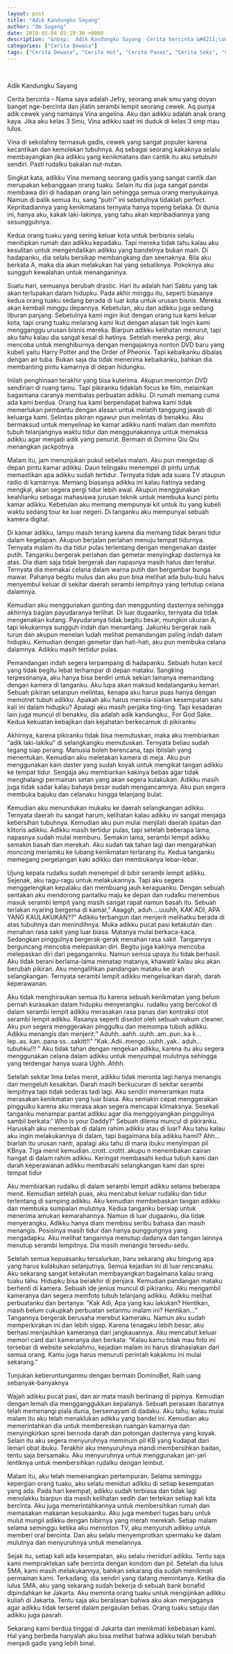 ```yaml
---
layout: post
title: "Adik Kandungku Sayang"
author: "Om Sugeng"
date: 2018-05-04 03:19:36 +0000
description: "&nbsp;  Adik Kandungku Sayang  Cerita bercinta &#8211;\u00a0Nama saya adalah Jefry, seorang anak smu yang doyan banget nge-bercinta dan jilatin serambi lempit seorang cewek. Aq punya adik cewek yang namany..."
categories: ["Cerita Dewasa"]
tags: ["Cerita Dewasa", "Cerita Hot", "Cerita Panas", "Cerita Seks", "Cerita Sex"]
---
```


&nbsp;

Adik Kandungku Sayang

Cerita bercinta &#8211; Nama saya adalah Jefry, seorang anak smu yang doyan banget nge-bercinta dan jilatin serambi lempit seorang cewek. Aq punya adik cewek yang namanya Vina angelina. Aku dan adikku adalah anak orang kaya. Jika aku kelas 3 Smu, Vina adikku saat ini duduk di kelas 3 smp mau lulus.

Vina di sekolahny termasuk gadis, cewek yang sangat populer karena kecantikan dan kemolekan tubuhnya. Aq sebagai seorang kakaknya selalu membayangkan jika adikku yang kenikmatans dan cantik itu aku setubuhi sendiri. Pasti rudalku bakalan nut-nutan.

Singkat kata, adikku Vina memang seorang gadis yang sangat cantik dan merupakan kebanggaan orang tuaku. Selain itu dia juga sangat pandai membawa diri di hadapan orang lain sehingga semua orang menyukainya. Namun di balik semua itu, sang “putri” ini sebetulnya tidaklah perfect. Kepribadiannya yang kenikmatans ternyata hanya topeng belaka. Di dunia ini, hanya aku, kakak laki-lakinya, yang tahu akan kepribadiannya yang sesungguhnya.

Kedua orang tuaku yang sering keluar kota untuk berbisnis selalu menitipkan rumah dan adikku kepadaku. Tapi mereka tidak tahu kalau aku kesulitan untuk mengendalikan adikku yang bandelnya bukan main. Di hadapanku, dia selalu bersikap membangkang dan seenaknya. Bila aku berkata A, maka dia akan melakukan hal yang sebaliknya. Pokoknya aku sungguh kewalahan untuk menanganinya.

Suatu hari, semuanya berubah drastic. Hari itu adalah hari Sabtu yang tak akan terlupakan dalam hidupku. Pada akhir minggu itu, seperti biasanya kedua orang tuaku sedang berada di luar kota untuk urusan bisnis. Mereka akan kembali minggu depannya. Kebetulan, aku dan adikku juga sedang liburan panjang. Sebetulnya kami ingin ikut dengan orang tua kami keluar kota, tapi orang tuaku melarang kami ikut dengan alasan tak ingin kami mengganggu urusan bisnis mereka. Biarpun adikku kelihatan menurut, tapi aku tahu kalau dia sangat kesal di hatinya. Setelah mereka pergi, aku mencoba untuk menghiburnya dengan mengajaknya nonton DVD baru yang kubeli yaitu Harry Potter and the Order of Pheonix. Tapi kebaikanku dibalas dengan air tuba. Bukan saja dia tidak menerima kebaikanku, bahkan dia membanting pintu kamarnya di depan hidungku.

Inilah penghinaan terakhir yang bisa kuterima. Akupun menonton DVD sendirian di ruang tamu. Tapi pikiranku tidaklah focus ke film, melainkan bagaimana caranya membalas perbuatan adikku. Di rumah memang cuma ada kami berdua. Orang tua kami berpendapat bahwa kami tidak memerlukan pembantu dengan alasan untuk melatih tanggung jawab di keluarga kami. Selintas pikiran ngawur pun melintas di benakku. Aku bermaksud untuk menyelinap ke kamar adikku nanti malam dan memfoto tubuh telanjangnya waktu tidur dan menggunakannya untuk memaksa adikku agar menjadi adik yang penurut. Bermain di Domino Qiu Qiu menangkan jackpotnya

Malam itu, jam menunjukan pukul sebelas malam. Aku pun mengedap di depan pintu kamar adikku. Daun telingaku menempel di pintu untuk memastikan apa adikku sudah tertidur. Ternyata tidak ada suara TV ataupun radio di kamarnya. Memang biasanya adikku ini kalau hatinya sedang mengkal, akan segera pergi tidur lebih awal. Akupun menggunakan keahlianku sebagai mahasiswa jurusan teknik untuk membuka kunci pintu kamar adikku. Kebetulan aku memang mempunyai kit untuk itu yang kubeli waktu sedang tour ke luar negeri. Di tanganku aku mempunyai sebuah kamera digital.

Di kamar adikku, lampu masih terang karena dia memang tidak berani tidur dalam kegelapan. Akupun berjalan perlahan menuju tempat tidurnya. Ternyata malam itu dia tidur pulas terlentang dengan mengenakan daster putih. Tanganku bergerak perlahan dan gemetar menyingkap dasternya ke atas. Dia diam saja tidak bergerak dan napasnya masih halus dan teratur. Ternyata dia memakai celana dalam warna putih dan bergambar bunga mawar. Pahanya begitu mulus dan aku pun bisa melihat ada bulu-bulu halus menyembul keluar di sekitar daerah serambi lempitnya yang tertutup celana dalamnya.

Kemudian aku menggunakan gunting dan menggunting dasternya sehingga akhirnya bagian payudaranya terlihat. Di luar dugaanku, ternyata dia tidak mengenakan kutang. Payudaranya tidak begitu besar, mungkin ukuran A, tapi lekukannya sungguh indah dan menantang. Jakunku bergerak naik turun dan akupun menelan ludah melihat pemandangan paling indah dalam hidupku. Kemudian dengan gemetar dan hati-hati, aku pun membuka celana dalamnya. Adikku masih tertidur pulas.

Pemandangan indah segera terpampang di hadapanku. Sebuah hutan kecil yang tidak begitu lebat terhampar di depan mataku. Sangking terpesonanya, aku hanya bisa berdiri untuk sekian lamanya memandang dengan kamera di tanganku. Aku lupa akan maksud kedatanganku kemari. Sebuah pikiran setanpun melintas, kenapa aku harus puas hanya dengan memotret tubuh adikku. Apakah aku harus mensia-siakan kesempatan satu kali ini dalam hidupku? Apalagi aku masih perjaka ting-ting. Tapi kesadaran lain juga muncul di benakku, dia adalah adik kandungku., For God Sake. Kedua kekuatan kebajikan dan kejahatan berkecamuk di pikiranku

Akhirnya, karena pikiranku tidak bisa memutuskan, maka aku membiarkan “adik laki-lakiku” di selangkangku memutuskan. Ternyata beliau sudah tegang siap perang. Manusia boleh berencana, tapi iblislah yang menentukan. Kemudian aku meletakan kamera di meja. Aku pun menggunakan kain daster yang sudah koyak untuk mengikat tangan adikku ke tempat tidur. Sengaja aku membiarkan kakinya bebas agar tidak menghalangi permainan setan yang akan segera kulakukan. Adikku masih juga tidak sadar kalau bahaya besar sudah mengancamnya. Aku pun segera membuka bajuku dan celanaku hingga telanjang bulat.

Kemudian aku menundukan mukaku ke daerah selangkangan adikku. Ternyata daerah itu sangat harum, kelihatan kalau adikku ini sangat menjaga kebersihan tubuhnya. Kemudian aku pun mulai menjilati daerah lipatan dan klitoris adikku. Adikku masih tertidur pulas, tapi setelah beberapa lama, napasnya sudah mulai memburu. Semakin lama, serambi lempit adikku semakin basah dan merekah. Aku sudah tak tahan lagi dan mengarahkan moncong meriamku ke lubang kenikmatan terlarang itu. Kedua tanganku memegang pergelangan kaki adikku dan membukanya lebar-lebar.

Ujung kepala rudalku sudah menempel di bibir serambi lempit adikku. Sejenak, aku ragu-ragu untuk melakukannya. Tapi aku segera menggelengkan kepalaku dan membuang jauh keraguanku. Dengan sebuah sentakan aku mendorong pantatku maju ke depan dan rudalku menembus masuk serambi lempit yang masih sangat rapat namun basah itu. Sebuah teriakan nyaring bergema di kamar,” Aaaggh, aduh….uuuhh, KAK ADI, APA YANG KAULAKUKAN??” Adikku terbangun dan menjerit melihatku berada di atas tubuhnya dan menindihnya. Muka adikku pucat pasi ketakutan dan menahan rasa sakit yang luar biasa.
Matanya mulai berkaca-kaca. Sedangkan pinggulnya bergerak-gerak menahan rasa sakit. Tangannya berguncang mencoba melepaskan diri. Begitu juga kakinya mencoba melepaskan diri dari pegangannku. Namun semua upaya itu tidak berhasil. Aku tidak berani berlama-lama menatap matanya, khawatir kalau aku akan berubah pikiran. Aku mengalihkan pandangan mataku ke arah selangkangan. Ternyata serambi lempit adikku mengeluarkan darah, darah keperawanan.

Aku tidak menghiraukan semua itu karena sebuah kenikmatan yang belum pernah kurasakan dalam hidupku menyerangku. rudalku yang bercokol di dalam serambi lempit adikku merasakan rasa panas dan kontraksi otot serambi lempit adikku. Rasanya seperti disedot oleh sebuah vakum cleaner. Aku pun segera menggerakan pinggulku dan memompa tubuh adikku. Adikku menangis dan menjerit:” Aduhh..aahh..uuhh..am..pun..ka k…lep..as..kan..pana ss…sakitt!!” “Kak..Adii..mengo..uuhh..yak.. aduh…tubuhku!!! ” Aku tidak tahan dengan rengekan adikku, karena itu aku segera menggunakan celana dalam adikku untuk menyumpal mulutnya sehingga yang terdengar hanya suara Ughh..Ahhh.

Setelah sekitar lima belas menit, adikku tidak meronta lagi hanya menangis dan mengeluh kesakitan. Darah masih berkucuran di sekitar serambi lempitnya tapi tidak sederas tadi lagi. Aku sendiri memeramkan mata merasakan kenikmatan yang luar biasa. Aku semakin cepat menggerakan pinggulku karena aku merasa akan segera mencapai klimaksnya. Sesekali tanganku menampar pantat adikku agar dia menggoyangkan pinggulnya sambil berkata:’ Who is your Daddy?” Sebuah dilema muncul di pikiranku. Haruskah aku menembak di dalam rahim adikku atau di luar? Aku tahu kalau aku ingin melakukannya di dalam, tapi bagaimana bila adikku hamil? Ahh… biarlah itu urusan nanti, apalagi aku tahu di mana ibuku menyimpan pil KBnya. Tiga menit kemudian..crott..crottt..akupu n menembakan cairan hangat di dalam rahim adikku. Keringat membasahi kedua tubuh kami dan darah keperawanan adikku membasahi selangkangan kami dan sprei tempat tidur

Aku membiarkan rudalku di dalam serambi lempit adikku selama beberapa menit. Kemudian setelah puas, aku mencabut keluar rudalku dan tidur terlentang di samping adikku. Aku kemudian membebaskan tangan adikku dan membuka sumpalan mulutnya. Kedua tanganku bersiap untuk menerima amukan kemarahannya. Namun di luar dugaanku, dia tidak menyerangku. Adikku hanya diam membisu seribu bahasa dan masih menangis. Posisinya masih tidur dan hanya punggungnya yang mengadapku. Aku melihat tangannya menutup dadanya dan tangan lainnya menutup serambi lempitnya. Dia masih menangis tersedu-sedu.

Setelah semua kepuasanku tersalurkan, baru sekarang aku bingung apa yang harus kulakukan selanjutnya. Semua kejadian ini di luar rencanaku. Aku sekarang sangat ketakutan membayangkan bagaimana kalau orang tuaku tahu. Hidupku bisa berakhir di penjara. Kemudian pandangan mataku berhenti di kamera. Sebuah ide jenius muncul di pikiranku. Aku mengambil kameranya dan segera memfoto tubuh telanjang adikku. Adikku melihat perbuatanku dan bertanya: ”Kak Adi, Apa yang kau lakukan? Hentikan, masih belum cukupkah perbuatan setanmu malam ini? Hentikan…” Tangannya bergerak berusaha merebut kameraku. Namun aku sudah memperkirakan ini dan lebih sigap. Karena tenagaku lebih besar, aku berhasi menjauhkan kameranya dari jangkauannya. Aku mencabut keluar memori card dari kameranya dan berkata: “Kalau kamu tidak mau foto ini tersebar di website sekolahmu, kejadian malam ini harus dirahasiakan dari semua orang. Kamu juga harus menuruti perintah kakakmu ini mulai sekarang.”

Tunjukan keberuntunganmu dengan bermain DominoBet, Raih uang sebanyak-banyaknya

Wajah adikku pucat pasi, dan air mata masih berlinang di pipinya. Kemudian dengan lemah dia mengganggukkan kepalanya. Sebuah perasaan ibaratnya telah memenangi piala dunia, bersemayam di dadaku. Aku tahu, kalau mulai malam itu aku telah menaklukan adikku yang bandel ini. Kemudian aku memerintahkan dia untuk membereskan ruangan kamarnya dan menyingkirkan sprei bernoda darah dan potongan dasternya yang koyak. Selain itu aku segera menyuruhnya meminum pil KB yang kudapat dari lemari obat ibuku. Terakhir aku menyuruhnya mandi membersihkan badan, tentu saja bersamaku. Aku menyuruhnya untuk menggunakan jari-jari lentiknya untuk membersihkan rudalku dengan lembut.

Malam itu, aku telah memenangkan pertempuran. Selama seminggu kepergian orang tuaku, aku selalu meniduri adikku di setiap kesempatan yang ada. Pada hari keempat, adikku sudah terbiasa dan tidak lagi menolakku biarpun dia masih kelihatan sedih dan tertekan setiap kali kita bercinta. Aku juga memerintahkannya untuk membersihkan rumah dan memasakan makanan kesukaanku. Aku juga memberi tugas baru untuk mulut mungil adikku dengan bibirnya yang merah merekah. Setiap malam selama seminggu ketika aku menonton TV, aku menyuruh adikku untuk memberi oral bercinta. Dan aku selalu menyemprotkan spermaku ke dalam mulutnya dan menyuruhnya untuk menelannya.

Sejak itu, setiap kali ada kesempatan, aku selalu meniduri adikku. Tentu saja kami mempraktekan safe bercinta dengan kondom dan pil. Setelah dia lulus SMA, kami masih melakukannya, bahkan sekarang dia sudah menikmati permainan kami. Terkadang, dia sendiri yang datang memintanya. Ketika dia lulus SMA, aku yang sekarang sudah bekerja di sebuah bank bonafid dipindahkan ke Jakarta. Aku meminta orang tuaku untuk mengijinkan adikku kuliah di Jakarta. Tentu saja aku beralasan bahwa aku akan menjaganya agar adikku tidak terseret dalam pergaulan bebas. Orang tuaku setuju dan adikku juga pasrah.

Sekarang kami berdua tinggal di Jakarta dan menikmati kebebasan kami. Hal yang berbeda hanyalah aku bisa melihat bahwa adikku telah berubah menjadi gadis yang lebih binal.

&nbsp;